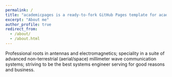 ```yaml
---
permalink: /
title: "academicpages is a ready-to-fork GitHub Pages template for academic personal websites"
excerpt: "About me"
author_profile: true
redirect_from: 
  - /about/
  - /about.html
---
```

Professional roots in antennas and electromagnetics; speciality in a suite of advanced non-terrestrial (aerial/space) millimeter wave communication systems; striving to be the best systems engineer serving for good reasons and business.
